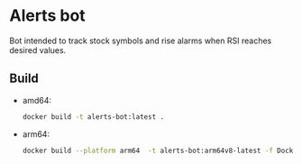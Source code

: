 # Alerts bot

Bot intended to track stock symbols and rise alarms when RSI reaches desired values.

## Build

- amd64:
    ```bash
    docker build -t alerts-bot:latest .
    ```

- arm64:
    ```bash
    docker build --platform arm64  -t alerts-bot:arm64v8-latest -f Dockerfile.arm64 .
    ```
